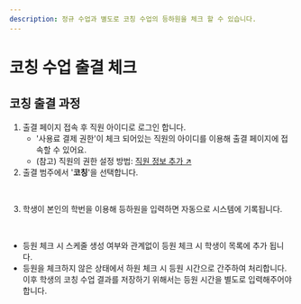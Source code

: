 ```yaml
---
description: 정규 수업과 별도로 코칭 수업의 등하원을 체크 할 수 있습니다.
---
```


# 코칭 수업 출결 체크

## 코칭 출결 과정

1. 출결 페이지 접속 후 직원 아이디로 로그인 합니다.
   * '사용료 결제 권한'이 체크 되어있는 직원의 아이디를 이용해 출결 페이지에 접속할 수 있어요.
   * (참고) 직원의 권한 설정 방법:  [직원 정보 추가 ↗](../../get-started/staff-basic/adding.md)
2. 출결 범주에서 '**코칭**'을 선택합니다.

<div align="left">

<figure><img src="../../.gitbook/assets/출결기_등원 (1).png" alt="" width="375"><figcaption></figcaption></figure>

</div>

3. 학생이 본인의 학번을 이용해 등하원을 입력하면 자동으로 시스템에 기록됩니다.

<figure><img src="../../.gitbook/assets/등하원 기록.png" alt=""><figcaption></figcaption></figure>

* 등원 체크 시 스케줄 생성 여부와 관계없이 등원 체크 시 학생이 목록에 추가 됩니다.
* 등원을 체크하지 않은 상태에서 하원 체크 시 등원 시간으로 간주하여 처리합니다. 이후 학생의 코칭 수업 결과를 저장하기 위해서는 등원 시간을 별도로 입력해주어야 합니다.
